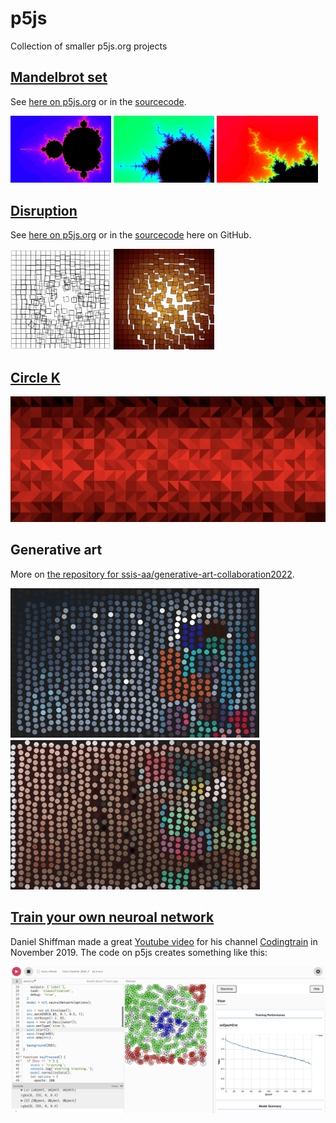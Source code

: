 # p5js

Collection of smaller p5js.org projects

## [Mandelbrot set](mandelbrot)

See [here on p5js.org](https://editor.p5js.org/kreier/sketches/LwK3EW-Os) or in the [sourcecode](mandelbrot).

<img src="mandelbrot/mandelbrot.png" width="32%"> <img src="mandelbrot/mandelbrot7.png" width="32%"> <img src="mandelbrot/mandelbrot5.png" width="32%">

## [Disruption](disruption)

See [here on p5js.org](https://editor.p5js.org/kreier/sketches/7Uwz1IDW6) or in the [sourcecode](disruption) here on GitHub.

<img src="disruption/preview.png" width="32%"> <img src="disruption/disruption2.png" width="32%">


## [Circle K](circle_k)

![image](https://raw.githubusercontent.com/kreier/circle_k/main/result2.png)

## Generative art

More on [the repository for ssis-aa/generative-art-collaboration2022](https://github.com/ssis-aa/generative-art-collaboration2022).

![sixth](https://raw.githubusercontent.com/ssis-aa/generative-art-collaboration2022/main/docs/2022-12-21.png) ![sixth](https://raw.githubusercontent.com/ssis-aa/generative-art-collaboration2022/main/docs/2022-12-21b.png)

## [Train your own neuroal network](click-classifier)

Daniel Shiffman made a great [Youtube video](https://youtu.be/8HEgeAbYphA) for his channel [Codingtrain](https://thecodingtrain.com/) in November 2019. The code on p5js creates something like this:

![example ml5](click-classifier/click-classifier.png)
